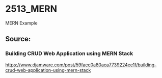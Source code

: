 # 2513_MERN
MERN Example

## Source:
### Building CRUD Web Application using MERN Stack
https://www.djamware.com/post/59faec0a80aca7739224ee1f/building-crud-web-application-using-mern-stack
